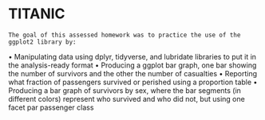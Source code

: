 # TITANIC
	The goal of this assessed homework was to practice the use of the ggplot2 library by:
•	Manipulating data using dplyr, tidyverse, and lubridate libraries to put it in the analysis-ready format
•	Producing a ggplot bar graph, one bar showing the number of survivors and the other the number of casualties
•	Reporting what fraction of passengers survived or perished using a proportion table
•	Producing a bar graph of survivors by sex, where the bar segments (in different colors) represent who survived and who did not, but using one facet par passenger class
